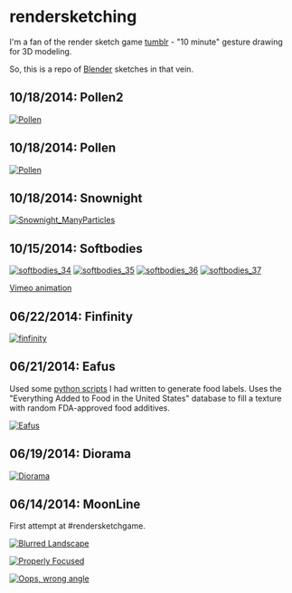 # rendersketching #

I'm a fan of the render sketch game [tumblr](http://rendersketchgame.tumblr.com/) - "10 minute" gesture drawing for 3D modeling.

So, this is a repo of [Blender](http://www.blender.org/) sketches in that vein.

## 10/18/2014: Pollen2 ##

[![Pollen](./01_14_2015_pollen2/pollen2post.png)](https://raw.githubusercontent.com/mikewesthad/rendersketches/master/01_14_2015_pollen2/pollen2post.png)

## 10/18/2014: Pollen ##

[![Pollen](./01_13_2015_pollen/pollenpost3.png)](https://raw.githubusercontent.com/mikewesthad/rendersketches/master/01_13_2015_pollen/pollenpost3.png)


## 10/18/2014: Snownight ##

[![Snownight_ManyParticles](./10_18_2014_snownight/Snownight_ManyParticles.png)](https://raw.githubusercontent.com/mikewesthad/rendersketches/master/10_18_2014_snownight/Snownight_ManyParticles.png)


## 10/15/2014: Softbodies ##

[![softbodies_34](./10_15_2014_softbodies/softbodies_34.png)](https://raw.githubusercontent.com/mikewesthad/rendersketches/master/10_15_2014_softbodies/softbodies_34.png)
[![softbodies_35](./10_15_2014_softbodies/softbodies_35.png)](https://raw.githubusercontent.com/mikewesthad/rendersketches/master/10_15_2014_softbodies/softbodies_35.png)
[![softbodies_36](./10_15_2014_softbodies/softbodies_36.png)](https://raw.githubusercontent.com/mikewesthad/rendersketches/master/10_15_2014_softbodies/softbodies_36.png)
[![softbodies_37](./10_15_2014_softbodies/softbodies_37.png)](https://raw.githubusercontent.com/mikewesthad/rendersketches/master/10_15_2014_softbodies/softbodies_37.png)

[Vimeo animation](https://vimeo.com/109319201)


## 06/22/2014: Finfinity ##

[![finfinity](./06_22_2014_finfinity/finfinity.png)](https://raw.githubusercontent.com/mikewesthad/rendersketches/master/06_22_2014_finfinity/finfinity.png)


## 06/21/2014: Eafus ##

Used some [python scripts](https://github.com/mikewesthad/Extract_EverythingAddedToFood_Database) I had written to generate food labels.  Uses the "Everything Added to Food in the United States" database to fill a texture with random FDA-approved food additives.

[![Eafus](./06_21_2014_eafus/eafusAisle.png)](https://raw.githubusercontent.com/mikewesthad/rendersketches/master/06_21_2014_eafus/eafusAisle.png)


## 06/19/2014: Diorama ##

[![Diorama](./06_19_2014_diorama/diorama.png)](https://raw.githubusercontent.com/mikewesthad/rendersketches/master/06_19_2014_diorama/diorama.png)


## 06/14/2014: MoonLine ##

First attempt at #rendersketchgame.

[![Blurred Landscape](./06_14_2014_moonline/blurscape.png)](https://raw.githubusercontent.com/mikewesthad/rendersketches/master/06_14_2014_moonline/blurscape.png)

[![Properly Focused](./06_14_2014_moonline/focused.png)](https://raw.githubusercontent.com/mikewesthad/rendersketches/master/06_14_2014_moonline/focused.png)

[![Oops, wrong angle](./06_14_2014_moonline/oops.png)](https://raw.githubusercontent.com/mikewesthad/rendersketches/master/06_14_2014_moonline/oops.png)
